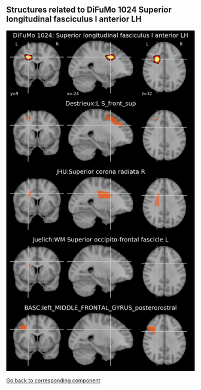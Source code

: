 


## Structures related to DiFuMo 1024 Superior longitudinal fasciculus I anterior LH

![89](89.jpg "Structures related to DiFuMo 1024 Superior longitudinal fasciculus I anterior LH")

[Go back to corresponding component](https://parietal-inria.github.io/DiFuMo/1024/html/89.html)